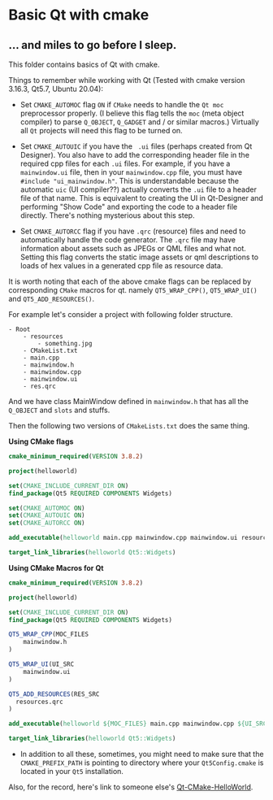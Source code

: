# Basic Qt with cmake

## ... and miles to go before I sleep.

This folder contains basics of Qt with cmake.

Things to remember while working with Qt (Tested with cmake version 3.16.3, Qt5.7, Ubuntu 20.04):

* Set `CMAKE_AUTOMOC` flag `ON` if `CMake` needs to handle the `Qt moc` preprocessor properly. (I believe this flag tells the `moc` (meta object compiler) to parse `Q_OBJECT`, `Q_GADGET` and / or similar macros.) Virtually all `Qt` projects will need this flag to be turned on.

* Set `CMAKE_AUTOUIC` if you have the ` .ui` files (perhaps created from Qt Designer). You also have to add the corresponding header file in the required cpp files for each `.ui` files. For example, if you have a `mainwindow.ui` file, then in your `mainwindow.cpp` file, you must have `#include "ui_mainwindow.h"`. This is understandable because the automatic `uic` (UI compiler??) actually converts the `.ui` file to a header file of that name. This is equivalent to creating the UI in Qt-Designer and performing "Show Code" and exporting the code to a header file directly. There's nothing mysterious about this step.

* Set `CMAKE_AUTORCC` flag if you have `.qrc` (resource) files and need to automatically handle the code generator. The `.qrc` file may have information about assets such as JPEGs or QML files and what not. Setting this flag converts the static image assets or qml descriptions to loads of hex values in a generated cpp file as resource data.

It is worth noting that each of the above cmake flags can be replaced by corresponding `CMake` macros for qt. namely `QT5_WRAP_CPP()`, `QT5_WRAP_UI()` and `QT5_ADD_RESOURCES()`.

For example let's consider a project with following folder structure.
```
- Root
    - resources
        - something.jpg
    - CMakeList.txt
    - main.cpp
    - mainwindow.h
    - mainwindow.cpp
    - mainwindow.ui
    - res.qrc
```

And we have class MainWindow defined in `mainwindow.h` that has all the `Q_OBJECT` and `slots` and stuffs.

Then the following two versions of `CMakeLists.txt` does the same thing.

**Using CMake flags**

```cmake
cmake_minimum_required(VERSION 3.8.2)

project(helloworld)

set(CMAKE_INCLUDE_CURRENT_DIR ON)
find_package(Qt5 REQUIRED COMPONENTS Widgets)

set(CMAKE_AUTOMOC ON)
set(CMAKE_AUTOUIC ON)
set(CMAKE_AUTORCC ON)

add_executable(helloworld main.cpp mainwindow.cpp mainwindow.ui resources.qrc)

target_link_libraries(helloworld Qt5::Widgets)

```

**Using CMake Macros for Qt**

```cmake
cmake_minimum_required(VERSION 3.8.2)

project(helloworld)

set(CMAKE_INCLUDE_CURRENT_DIR ON)
find_package(Qt5 REQUIRED COMPONENTS Widgets)

QT5_WRAP_CPP(MOC_FILES
    mainwindow.h
)

QT5_WRAP_UI(UI_SRC
    mainwindow.ui
)

QT5_ADD_RESOURCES(RES_SRC
  resources.qrc
)

add_executable(helloworld ${MOC_FILES} main.cpp mainwindow.cpp ${UI_SRC} ${RES_SRC})

target_link_libraries(helloworld Qt5::Widgets)
```

* In addition to all these, sometimes, you might need to make sure that the `CMAKE_PREFIX_PATH` is pointing to directory where your `Qt5Config.cmake` is located in your `Qt5` installation.


Also, for the record, here's link to someone else's [Qt-CMake-HelloWorld](https://github.com/jasondegraw/Qt-CMake-HelloWorld).
